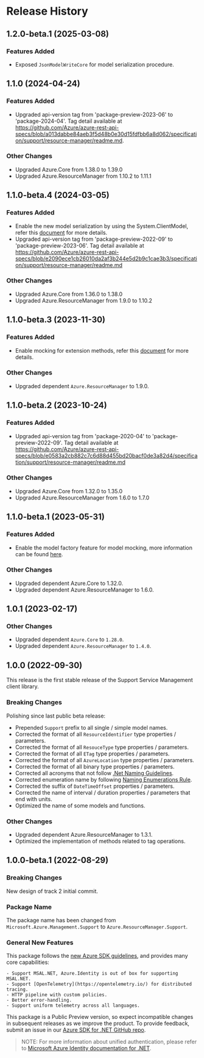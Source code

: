 # Release History

## 1.2.0-beta.1 (2025-03-08)

### Features Added

- Exposed `JsonModelWriteCore` for model serialization procedure.

## 1.1.0 (2024-04-24)

### Features Added

- Upgraded api-version tag from 'package-preview-2023-06' to 'package-2024-04'. Tag detail available at https://github.com/Azure/azure-rest-api-specs/blob/a013dabbe84aeb3f5d48b0e30d15fdfbb6a8d062/specification/support/resource-manager/readme.md.

### Other Changes

- Upgraded Azure.Core from 1.38.0 to 1.39.0
- Upgraded Azure.ResourceManager from 1.10.2 to 1.11.1

## 1.1.0-beta.4 (2024-03-05)

### Features Added

- Enable the new model serialization by using the System.ClientModel, refer this [document](https://aka.ms/azsdk/net/mrw) for more details.
- Upgraded api-version tag from 'package-preview-2022-09' to 'package-preview-2023-06'. Tag detail available at https://github.com/Azure/azure-rest-api-specs/blob/e2090ece1cb26010da2af3b244e5d2b9c1cae3b3/specification/support/resource-manager/readme.md

### Other Changes

- Upgraded Azure.Core from 1.36.0 to 1.38.0
- Upgraded Azure.ResourceManager from 1.9.0 to 1.10.2

## 1.1.0-beta.3 (2023-11-30)

### Features Added

- Enable mocking for extension methods, refer this [document](https://aka.ms/azsdk/net/mocking) for more details.

### Other Changes

- Upgraded dependent `Azure.ResourceManager` to 1.9.0.

## 1.1.0-beta.2 (2023-10-24)

### Features Added

- Upgraded api-version tag from 'package-2020-04' to 'package-preview-2022-09'. Tag detail available at https://github.com/Azure/azure-rest-api-specs/blob/e0583a2cb882c7c6d88d455bd20bacf0de3a82d4/specification/support/resource-manager/readme.md

### Other Changes

- Upgraded Azure.Core from 1.32.0 to 1.35.0
- Upgraded Azure.ResourceManager from 1.6.0 to 1.7.0

## 1.1.0-beta.1 (2023-05-31)

### Features Added

- Enable the model factory feature for model mocking, more information can be found [here](https://azure.github.io/azure-sdk/dotnet_introduction.html#dotnet-mocking-factory-builder).

### Other Changes

- Upgraded dependent Azure.Core to 1.32.0.
- Upgraded dependent Azure.ResourceManager to 1.6.0.

## 1.0.1 (2023-02-17)

### Other Changes

- Upgraded dependent `Azure.Core` to `1.28.0`.
- Upgraded dependent `Azure.ResourceManager` to `1.4.0`.

## 1.0.0 (2022-09-30)

This release is the first stable release of the Support Service Management client library.

### Breaking Changes

Polishing since last public beta release:
- Prepended `Support` prefix to all single / simple model names.
- Corrected the format of all `ResourceIdentifier` type properties / parameters.
- Corrected the format of all `ResouceType` type properties / parameters.
- Corrected the format of all `ETag` type properties / parameters.
- Corrected the format of all `AzureLocation` type properties / parameters.
- Corrected the format of all binary type properties / parameters.
- Corrected all acronyms that not follow [.Net Naming Guidelines](https://learn.microsoft.com/dotnet/standard/design-guidelines/naming-guidelines).
- Corrected enumeration name by following [Naming Enumerations Rule](https://learn.microsoft.com/dotnet/standard/design-guidelines/names-of-classes-structs-and-interfaces#naming-enumerations).
- Corrected the suffix of `DateTimeOffset` properties / parameters.
- Corrected the name of interval / duration properties / parameters that end with units.
- Optimized the name of some models and functions.

### Other Changes

- Upgraded dependent Azure.ResourceManager to 1.3.1.
- Optimized the implementation of methods related to tag operations.

## 1.0.0-beta.1 (2022-08-29)

### Breaking Changes

New design of track 2 initial commit.

### Package Name

The package name has been changed from `Microsoft.Azure.Management.Support` to `Azure.ResourceManager.Support`.

### General New Features

This package follows the [new Azure SDK guidelines](https://azure.github.io/azure-sdk/general_introduction.html), and provides many core capabilities:

    - Support MSAL.NET, Azure.Identity is out of box for supporting MSAL.NET.
    - Support [OpenTelemetry](https://opentelemetry.io/) for distributed tracing.
    - HTTP pipeline with custom policies.
    - Better error-handling.
    - Support uniform telemetry across all languages.

This package is a Public Preview version, so expect incompatible changes in subsequent releases as we improve the product. To provide feedback, submit an issue in our [Azure SDK for .NET GitHub repo](https://github.com/Azure/azure-sdk-for-net/issues).

> NOTE: For more information about unified authentication, please refer to [Microsoft Azure Identity documentation for .NET](https://learn.microsoft.com/dotnet/api/overview/azure/identity-readme?view=azure-dotnet).
